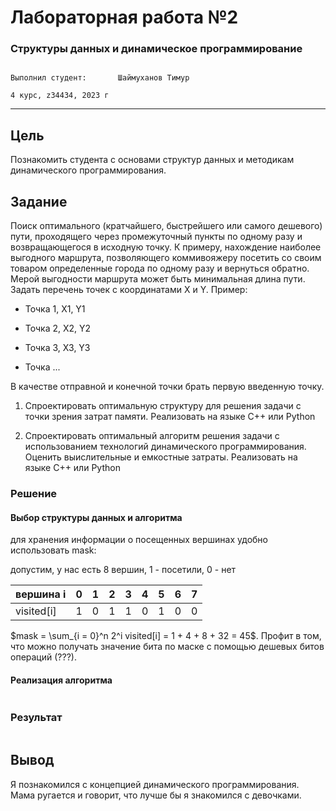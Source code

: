 # Лабораторная работа №2

### Структуры данных и динамическое программирование
                                                                                  Выполнил студент:       Шаймуханов Тимур
                                                                                                   4 курс, z34434, 2023 г
---
## Цель 

Познакомить студента с основами структур данных и методикам динамического
программирования.

## Задание

Поиск оптимального (кратчайшего, быстрейшего или самого дешевого) пути,
проходящего через промежуточный пункты по одному разу и возвращающегося в
исходную точку. К примеру, нахождение наиболее выгодного маршрута, позволяющего
коммивояжеру посетить со своим товаром определенные города по одному разу и
вернуться обратно. Мерой выгодности маршрута может быть минимальная длина
пути.
Задать перечень точек с координатами X и Y. Пример:

- Точка 1, X1, Y1

- Точка 2, X2, Y2

- Точка 3, X3, Y3

- Точка ...
  
В качестве отправной и конечной точки брать первую введенную точку.

1. Спроектировать оптимальную структуру для решения задачи с точки зрения
затрат памяти. Реализовать на языке C++ или Python

2. Спроектировать оптимальный алгоритм решения задачи с использованием
технологий динамического программирования. Оценить выислительные и
емкостные затраты. Реализовать на языке C++ или Python

### Решение

#### Выбор структуры данных и алгоритма
 
для хранения информации о посещенных вершинах удобно использовать mask:

допустим, у нас есть 8 вершин, 1 - посетили, 0 - нет

| вершина i | 0 | 1 | 2 | 3 | 4 | 5 | 6 | 7 |
|-----------|---|---|---|---|---|---|---|---|
|visited[i] | 1 | 0 | 1 | 1 | 0 | 1 | 0 | 0 |


$mask = \sum_{i = 0}^n 2^i visited[i] = 1 + 4 + 8 + 32 = 45$. Профит в том, что можно получать значение бита по маске с помощью дешевых битов операций (???).

#### Реализация алгоритма

```C++
```
### Результат

``` console
```

## Вывод
Я познакомился с концепцией динамического программирования. Мама ругается и говорит, что лучше бы я знакомился с девочками.
